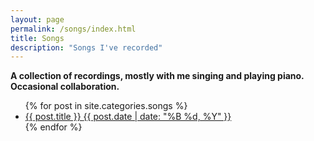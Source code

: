 ```yaml
---
layout: page
permalink: /songs/index.html
title: Songs
description: "Songs I've recorded"
---
```

<strong>A collection of recordings, mostly with me singing and playing piano. Occasional collaboration.</strong>

<ul class="post-list">
{% for post in site.categories.songs %}
  <li><article><a href="{{ site.url }}{{ post.url }}">{{ post.title }} <span class="entry-date"><time datetime="{{ post.date | date_to_xmlschema }}">{{ post.date | date: "%B %d, %Y" }}</time></span></a></article></li>
{% endfor %}
</ul>
